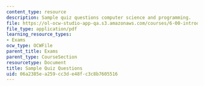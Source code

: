 ```yaml
---
content_type: resource
description: Sample quiz questions computer science and programming.
file: https://ol-ocw-studio-app-qa.s3.amazonaws.com/courses/6-00-introduction-to-computer-science-and-programming-fall-2008/06a2385ea259cc3de48fc3c8b7605516_quiz1.pdf
file_type: application/pdf
learning_resource_types:
- Exams
ocw_type: OCWFile
parent_title: Exams
parent_type: CourseSection
resourcetype: Document
title: Sample Quiz Questions
uid: 06a2385e-a259-cc3d-e48f-c3c8b7605516
---
```

